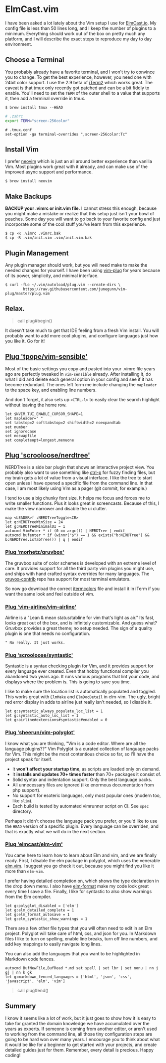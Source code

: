 # ElmCast.vim

I have been asked a lot lately about the Vim setup I use for [ElmCast.io](http://www.elmcast.io/). My config file is less than 50 lines long, and I keep the number of plugins to a minimum. Everything should work out of the box on pretty much any platform, and I will describe the exact steps to reproduce my day to day environment.

## Choose a Terminal

You probably already have a favorite terminal, and I won't try to convince you to change. To get the best experience, however, you need one with 24bit color support. I use the 2.9 beta of [iTerm2](http://iterm2.com/downloads.html) which works great. The caveat is that tmux only recently got patched and can be a bit fiddly to enable. You'll need to set the `TERM` of the outer shell to a value that supports it, then add a terminal override in tmux.

```
$ brew install tmux --HEAD
```

```zsh
# .zshrc
export TERM="screen-256color"
```

```tmux
# .tmux.conf
set-option -ga terminal-overrides ",screen-256color:Tc"
```

## Install Vim

I prefer [neovim](https://github.com/neovim/neovim) which is just an all around better experience than vanilla Vim. Most plugins work great with it already, and can make use of the improved async support and performance.

```
$ brew install neovim
```

## Make Backups

**BACKUP your .vimrc or init.vim file.** I cannot stress this enough, because you might make a mistake or realize that this setup just isn't your bowl of peaches. Some day you will want to go back to your favorite config and just incorporate some of the cool stuff you've learn from this experience.

```
$ cp -R .vimrc .vimrc.bak
$ cp -R .vim/init.vim .vim/init.vim.bak
```

## Plugin Management

Any plugin manager should work, but you will need make to make the needed changes for yourself. I have been using [vim-plug](https://github.com/junegunn/vim-plug) for years because of its power, simplicity, and minimal interface.

```
$ curl -fLo ~/.vim/autoload/plug.vim --create-dirs \
		https://raw.githubusercontent.com/junegunn/vim-plug/master/plug.vim
```

## Relax.

> call plug#begin()

It doesn't take much to get that IDE feeling from a fresh Vim install. You will probably want to add more cool plugins, and configure languages just how you like it. Go for it!

## [Plug 'tpope/vim-sensible'](https://github.com/tpope/vim-sensible)

Most of the basic settings you copy and pasted into your .vimrc file years ago are perfectly tweaked in `vim-sensible` already. After installing it, do what I did and delete each general option in your config and see if it has become redundant. The ones left form me include changing the `mapleader` to the space key, and enabling line numbers.

And don't forget, it also sets up `<CTRL-l>` to easily clear the search highlight without leaving the home row.

```vim
let $NVIM_TUI_ENABLE_CURSOR_SHAPE=1
let mapleader=" "
set tabstop=2 softtabstop=2 shiftwidth=2 noexpandtab
set number
set ignorecase
set noswapfile
set completeopt=longest,menuone
```

## [Plug 'scrooloose/nerdtree']()

NERDTree is a side bar plugin that shows an interactive project view. You probably also want to use something like [ctrl-p](https://github.com/kien/ctrlp.vim) for fuzzy finding files, but my brain gets a lot of value from a visual interface. I like the tree to start open unless I have opened a specific file from the command line. In that case, I am most likely using Vim as a pager (git commit, for example.)

I tend to use a big chunky font size. It helps me focus and forces me to write smaller functions. Plus it looks great in screencasts. Because of this, I make the view narrower and disable the ui clutter.

```vim
map <LEADER>f :NERDTreeToggle<CR>
let g:NERDTreeWinSize = 24
let g:NERDTreeMinimalUI = 1
autocmd VimEnter * if (0 == argc()) | NERDTree | endif
autocmd bufenter * if (winnr("$") == 1 && exists("b:NERDTree") && b:NERDTree.isTabTree()) | q | endif
```

### [Plug 'morhetz/gruvbox']()

The gruvbox suite of color schemes is developed with an extreme level of care. It provides support for all the third party vim plugins you might use, and ships with hand crafted syntax overrides for many languages. The [gruvox-contrib](https://github.com/morhetz/gruvbox-contrib) repo has support for most terminal emulators.

So now go download the correct [itermcolors](https://raw.githubusercontent.com/morhetz/gruvbox-contrib/master/iterm2/gruvbox-dark.itermcolors) file and install it in iTerm if you want the same look and feel outside of vim.

### [Plug 'vim-airline/vim-airline']()

Airline is a "Lean & mean status/tabline for vim that's light as air." Its fast, looks great out of the box, and is infinitely customizable. And guess what? Gruvbox provides a great theme; no setup needed. The sign of a quality plugin is one that needs no configuration.

```vim
" No really. It just works.
```

### [Plug 'scrooloose/syntastic']()

Syntastic is a syntax checking plugin for Vim, and it provides support for every language ever created. Even that hobby functional compiler you abandoned two years ago. It runs various programs that lint your code, and displays where the problem is. This is going to save you time.

I like to make sure the location list is automatically populated and toggled. This works great with `ElmMake` and `ElmDocDetail` in elm-vim. The ugly, bright red error display in adds to airline just really isn't needed, so I disable it.

```vim
let g:syntastic_always_populate_loc_list = 1
let g:syntastic_auto_loc_list = 1
let g:airline#extensions#syntastic#enabled = 0
```

### [Plug 'sheerun/vim-polyglot']()

I know what you are thinking, "Vim is a code editor. Where are all the language plugins??" Vim Polyglot is a curated collection of language packs for Vim. This might be the most contentious choice so far, so I'll have the project speak for itself.

- It **won't affect your startup time**, as scripts are loaded only on demand.
- It **installs and updates 70+ times faster** than 70+ packages it consist of.
- Solid syntax and indentation support. Only the best language packs.
- All unnecessary files are ignored (like enormous documentation from php support).
- No support for esoteric languages, only most popular ones (modern too, like `slim`).
- Each build is tested by automated vimrunner script on CI. See `spec` directory.

Perhaps it didn't choose the language pack you prefer, or you'd like to use the `HEAD` version of a specific plugin. Every language can be overriden, and that is exactly what we will do in the next section.

### [Plug 'elmcast/elm-vim']()

You came here to learn how to learn about Elm and vim, and we are finally ready. First, I disable the elm package in polyglot, which uses the venerable [elm.vim](https://github.com/lambdatoast/elm.vim). I suggest you go check it out, because you might find you like it more than `elm-vim`.

I prefer having detailed completion on, which shows the type declaration in the drop down menu. I also have [elm-format](https://github.com/avh4/elm-format) make my code look great every time I save a file. Finally, I like for syntastic to also show warnings from the Elm compiler.

```vim
let g:polyglot_disabled = ['elm']
let g:elm_detailed_complete = 1
let g:elm_format_autosave = 1
let g:elm_syntastic_show_warnings = 1
```

There are a few other file types that you will often need to edit in an Elm project. Polyglot will take care of html, css, and json for you. In Markdown files I like to turn on spelling, enable line breaks, turn off line numbers, and add key mappings to easily navigate long lines.

You can also add the languages that you want to be highlighted in Markdown code fences.

```vim
autocmd BufNewFile,BufRead *.md set spell | set lbr | set nonu | nn j gj | nn k gk
let g:markdown_fenced_languages = ['html', 'json', 'css', 'javascript', 'elm', 'vim']
```

> call plug#end()

## Summary

I know it seems like a lot of work, but it just goes to show how it is easy to take for granted the domain knowledge we have accumulated over the years as experts. If someone is coming from another editor, or aren't used to working from the command line, all those tiny configuration steps are going to be hard won over many years. I encourage you to think about what it would be like for a beginner to get started with your projects, and create detailed guides just for them. Remember, every detail is precious. Happy coding!
